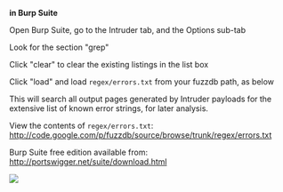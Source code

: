 **in Burp Suite**

Open Burp Suite, go to the Intruder tab, and the Options sub-tab

Look for the section "grep"

Click "clear" to clear the existing listings in the list box

Click "load" and load `regex/errors.txt` from your fuzzdb path, as below

This will search all output pages generated by Intruder payloads for the extensive list of known error strings, for later analysis.

View the contents of `regex/errors.txt`: http://code.google.com/p/fuzzdb/source/browse/trunk/regex/errors.txt

Burp Suite free edition available from: http://portswigger.net/suite/download.html

<img src='http://fuzzdb.googlecode.com/files/burp-intruder-regex-errors.jpg'>